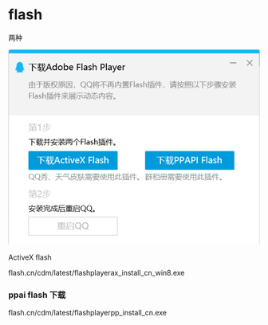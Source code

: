 # **flash**



两种



![img](https://raw.githubusercontent.com/xxxsjan/pic-bed/main/202305131333819.png)



ActiveX flash



flash.cn/cdm/latest/flashplayerax_install_cn_win8.exe





### ppai flash 下载

flash.cn/cdm/latest/flashplayerpp_install_cn.exe